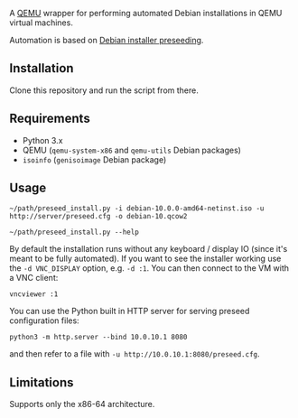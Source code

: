 A [QEMU][qemu] wrapper for performing automated Debian installations in QEMU
virtual machines.

Automation is based on [Debian installer preseeding][d-i-preseed].

[qemu]: https://www.qemu.org/
[d-i-preseed]: https://wiki.debian.org/DebianInstaller/Preseed

## Installation

Clone this repository and run the script from there.

## Requirements

- Python 3.x
- QEMU (`qemu-system-x86` and `qemu-utils` Debian packages)
- `isoinfo` (`genisoimage` Debian package)

## Usage

	~/path/preseed_install.py -i debian-10.0.0-amd64-netinst.iso -u http://server/preseed.cfg -o debian-10.qcow2

	~/path/preseed_install.py --help

By default the installation runs without any keyboard / display IO (since it's
meant to be fully automated). If you want to see the installer working use the
`-d VNC_DISPLAY` option, e.g. `-d :1`. You can then connect to the VM with a
VNC client:

	vncviewer :1

You can use the Python built in HTTP server for serving preseed configuration
files:

	python3 -m http.server --bind 10.0.10.1 8080

and then refer to a file with `-u http://10.0.10.1:8080/preseed.cfg`.

## Limitations

Supports only the x86-64 architecture.
